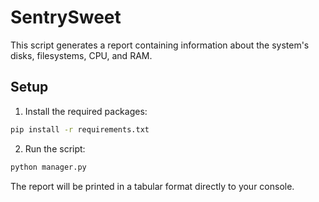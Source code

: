 # SentrySweet

This script generates a report containing information about the system's disks, filesystems, CPU, and RAM.

## Setup

1. Install the required packages:

```bash
pip install -r requirements.txt
```

2. Run the script:

```bash
python manager.py
```

The report will be printed in a tabular format directly to your console.
